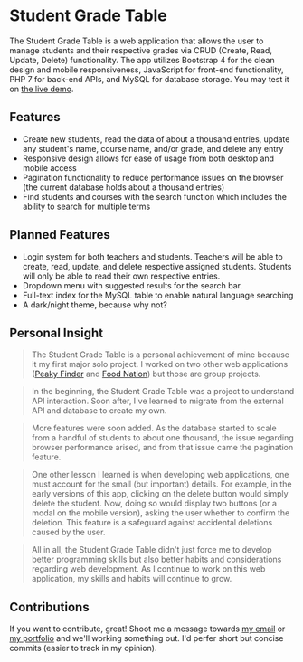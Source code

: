 # Student Grade Table

The Student Grade Table is a web application that allows the user to manage students and their respective grades via CRUD (Create, Read, Update, Delete) functionality. The app utilizes Bootstrap 4 for the clean design and mobile responsiveness, JavaScript for front-end functionality, PHP 7 for back-end APIs, and MySQL for database storage.
You may test it on [the live demo]. 

## Features

  - Create new students, read the data of about a thousand entries, update any student's name, course name, and/or grade, and delete any entry
  - Responsive design allows for ease of usage from both desktop and mobile access
  - Pagination functionality to reduce performance issues on the browser (the current database holds about a thousand entries)
  - Find students and courses with the search function which includes the ability to search for multiple terms

## Planned Features
  - Login system for both teachers and students. Teachers will be able to create, read, update, and delete respective assigned students. Students will only be able to read their own respective entries.
  - Dropdown menu with suggested results for the search bar.
  - Full-text index for the MySQL table to enable natural language searching
  - A dark/night theme, because why not?

## Personal Insight
> The Student Grade Table is a personal achievement of mine because it my first major solo project. I worked on two other web applications ([Peaky Finder] and [Food Nation]) but those are group projects.

> In the beginning, the Student Grade Table was a project to understand API interaction. Soon after, I've learned to migrate from the external API and database to create my own.

> More features were soon added. As the database started to scale from a handful of students to about one thousand, the issue regarding browser performance arised, and from that issue came the pagination feature.

> One other lesson I learned is when developing web applications, one must account for the small (but important) details. For example, in the early versions of this app, clicking on the delete button would simply delete the student. Now, doing so would display two buttons (or a modal on the mobile version), asking the user whether to confirm the deletion. This feature is a safeguard against accidental deletions caused by the user.

> All in all, the Student Grade Table didn't just force me to develop better programming skills but also better habits and considerations regarding web development. As I continue to work on this web application, my skills and habits will continue to grow.

## Contributions
If you want to contribute, great! Shoot me a message towards [my email] or [my portfolio] and we'll working something out. I'd perfer short but concise commits (easier to track in my opinion).

   [the live demo]: <https://sgt.aaroncpark.com/>
   [Peaky Finder]: <http://peakyfinder.com>
   [Food Nation]: <http://http://foodnation.aaroncpark.com/>
   [my email]: <http://aaroncpark@protonmail.com>
   [my portfolio]: <https://aaroncpark.com/>

